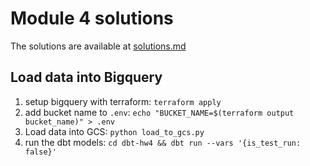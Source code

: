 # Module 4 solutions

The solutions are available at [solutions.md](./solutions.md)

## Load data into Bigquery

1. setup bigquery with terraform: `terraform apply`
2. add bucket name to `.env`: `echo "BUCKET_NAME=$(terraform output bucket_name)" > .env`
3. Load data into GCS: `python load_to_gcs.py`
4. run the dbt models: `cd dbt-hw4 && dbt run --vars '{is_test_run: false}'`
